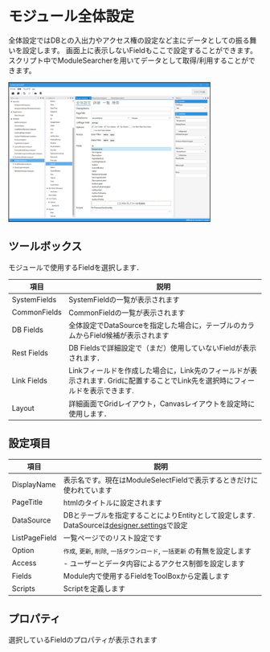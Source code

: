 # モジュール全体設定

全体設定ではDBとの入出力やアクセス権の設定など主にデータとしての振る舞いを設定します。 画面上に表示しないFieldもここで設定することができます。スクリプト中でModuleSearcherを用いてデータとして取得/利用することができます。

<img src="images/module_general.png" width="400" alt="モジュール全体" title="モジュール全体" style="border: 1px solid;">

## ツールボックス
モジュールで使用するFieldを選択します．

| 項目           | 説明                                                                        |
|--------------|---------------------------------------------------------------------------|
| SystemFields | SystemFieldの一覧が表示されます                                                     |
| CommonFields | CommonFieldの一覧が表示されます                                                     |
| DB Fields    | 全体設定でDataSourceを指定した場合に，テーブルのカラムからField候補が表示されます                          |
| Rest Fields  | DB Fieldsで詳細設定で（まだ）使用していないFieldが表示されます．                                   |
| Link Fields  | Linkフィールドを作成した場合に，Link先のフィールドが表示されます. Gridに配置することでLink先を選択時にフィールドを表示できます. |
| Layout       | 詳細画面でGridレイアウト，Canvasレイアウトを設定時に使用します．                                     |

## 設定項目
| 項目            | 説明                                                                                                       |
|---------------|----------------------------------------------------------------------------------------------------------|
| DisplayName   | 表示名です。現在はModuleSelectFieldで表示するときだけに使われています                                                              |
| PageTitle     | htmlのタイトルに設定されます                                                                                         |
| DataSource    | DBとテーブルを指定することによりEntityとして設定します.<br/>DataSourceは[designer.settings](../designer/designer_settings.md)で設定 |
| ListPageField | 一覧ページでのリスト設定です                                                                                           |
| Option        | `作成`, `更新`, `削除`, `一括ダウンロード`, `一括更新` の有無を設定します                                                           |
| Access        | - ユーザーとデータ内容によるアクセス制御を設定します                                                                              |
| Fields        | Module内で使用するFieldをToolBoxから定義します                                                                         |
| Scripts       | Scriptを定義します                                                                                             |


## プロパティ
選択しているFieldのプロパティが表示されます
